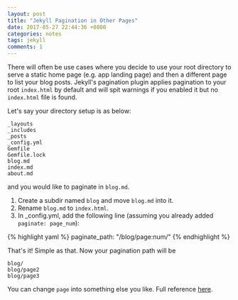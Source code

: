 ```yaml
---
layout: post
title: "Jekyll Pagination in Other Pages"
date: 2017-05-27 22:44:36 +0800
categories: notes
tags: jekyll
comments: 1
---
```


There will often be use cases where you decide to use your root directory to serve a static home page (e.g. app landing page) and then a different page to list your blog posts. Jekyll's pagination plugin applies pagination to your root `index.html` by default and will spit warnings if you enabled it but no `index.html` file is found.

Let's say your directory setup is as below:

```
_layouts
_includes
_posts
_config.yml
Gemfile
Gemfile.lock
blog.md
index.md
about.md
```
and you would like to paginate in `blog.md`.

1. Create a subdir named `blog` and move `blog.md` into it.
2. Rename `blog.md` to `index.html`.
3. In _config.yml, add the following line (assuming you already added `paginate: page_num`):

{% highlight yaml %}
paginate_path: "/blog/page:num/"
{% endhighlight %}

That's it! Simple as that. Now your pagination path will be

```
blog/
blog/page2
blog/page3
```

You can change `page` into something else you like. Full reference [here](https://jekyllrb.com/docs/pagination/).
